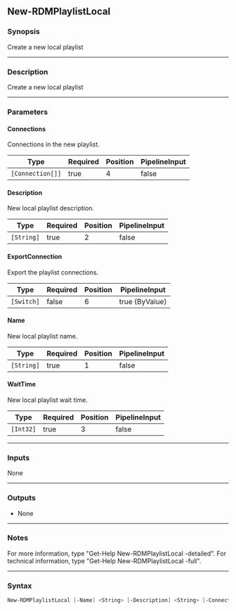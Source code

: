 New-RDMPlaylistLocal
--------------------

### Synopsis
Create a new local playlist

---

### Description

Create a new local playlist

---

### Parameters
#### **Connections**
Connections in the new playlist.

|Type            |Required|Position|PipelineInput|
|----------------|--------|--------|-------------|
|`[Connection[]]`|true    |4       |false        |

#### **Description**
New local playlist description.

|Type      |Required|Position|PipelineInput|
|----------|--------|--------|-------------|
|`[String]`|true    |2       |false        |

#### **ExportConnection**
Export the playlist connections.

|Type      |Required|Position|PipelineInput |
|----------|--------|--------|--------------|
|`[Switch]`|false   |6       |true (ByValue)|

#### **Name**
New local playlist name.

|Type      |Required|Position|PipelineInput|
|----------|--------|--------|-------------|
|`[String]`|true    |1       |false        |

#### **WaitTime**
New local playlist wait time.

|Type     |Required|Position|PipelineInput|
|---------|--------|--------|-------------|
|`[Int32]`|true    |3       |false        |

---

### Inputs
None

---

### Outputs
* None

---

### Notes
For more information, type "Get-Help New-RDMPlaylistLocal -detailed". For technical information, type "Get-Help New-RDMPlaylistLocal -full".

---

### Syntax
```PowerShell
New-RDMPlaylistLocal [-Name] <String> [-Description] <String> [-Connections] <Connection[]> [-WaitTime] <Int32> [[-ExportConnection]] [<CommonParameters>]
```
